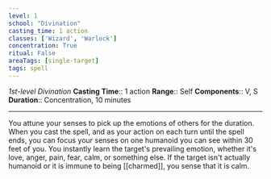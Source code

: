 ```yaml
---
level: 1
school: "Divination"
casting_time: 1 action
classes: ['Wizard', 'Warlock']
concentration: True
ritual: False
areaTags: [single-target]
tags: spell
---
```


_1st-level Divination_
**Casting Time**:: 1 action
**Range**:: Self
**Components**:: V, S
**Duration**:: Concentration, 10 minutes

---

You attune your senses to pick up the emotions of others for the duration. When you cast the spell, and as your action on each turn until the spell ends, you can focus your senses on one humanoid you can see within 30 feet of you. You instantly learn the target's prevailing emotion, whether it's love, anger, pain, fear, calm, or something else. If the target isn't actually humanoid or it is immune to being [[charmed]], you sense that it is calm.



